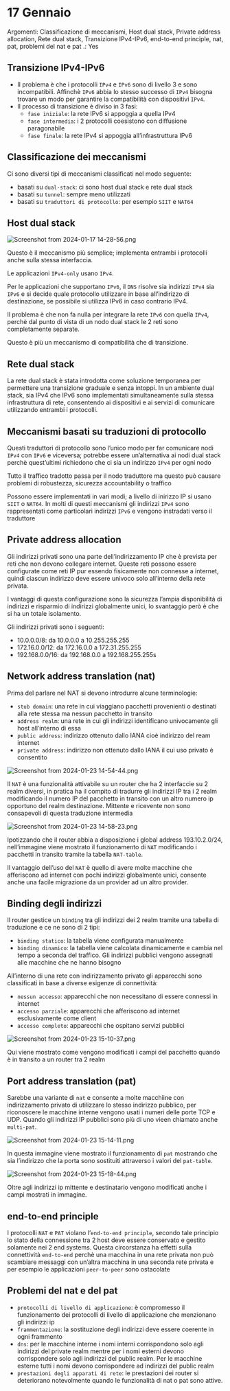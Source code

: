 # 17 Gennaio

Argomenti: Classificazione di meccanismi, Host dual stack, Private address allocation, Rete dual stack, Transizione IPv4-IPv6, end-to-end principle, nat, pat, problemi del nat e pat
.: Yes

## Transizione IPv4-IPv6

- Il problema è che i protocolli `IPv4` e `IPv6` sono di livello 3 e sono incompatibili. Affinchè `IPv6` abbia lo stesso successo di `IPv4` bisogna trovare un modo per garantire la compatibilità con dispositivi `IPv4`.
- Il processo di transizione è diviso in 3 fasi:
    - `fase iniziale`: la rete IPv6 si appoggia a quella IPv4
    - `fase intermedia`: i 2 protocolli coesistono con diffusione paragonabile
    - `fase finale`: la rete IPv4 si appoggia all’infrastruttura IPv6

## Classificazione dei meccanismi

Ci sono diversi tipi di meccanismi classificati nel modo seguente:

- basati su `dual-stack`: ci sono host dual stack e rete dual stack
- basati su `tunnel`: sempre meno utilizzati
- basati su `traduttori di protocollo`: per esempio `SIIT` e `NAT64`

## Host dual stack

![Screenshot from 2024-01-17 14-28-56.png](Screenshot_from_2024-01-17_14-28-56.png)

Questo è il meccanismo più semplice; implementa entrambi i protocolli anche sulla stessa interfaccia.

Le applicazioni `IPv4-only` usano `IPv4`.

Per le applicazioni che supportano `IPv6`, il `DNS` risolve sia indirizzi `IPv4` sia `IPv6` e si decide quale protocollo utilizzare in base all’indirizzo di destinazione, se possibile si utilizza IPv6 in caso contrario IPv4.

Il problema è che non fa nulla per integrare la rete `IPv6` con quella `IPv4`, perchè dal punto di vista di un nodo dual stack le 2 reti sono completamente separate.

Questo è più un meccanismo di compatibilità che di transizione.

## Rete dual stack

La rete dual stack è stata introdotta come soluzione temporanea per permettere una transizione graduale e senza intoppi. In un ambiente dual stack, sia IPv4 che IPv6 sono implementati simultaneamente sulla stessa infrastruttura di rete, consentendo ai dispositivi e ai servizi di comunicare utilizzando entrambi i protocolli.

## Meccanismi basati su traduzioni di protocollo

Questi traduttori di protocollo sono l’unico modo per far comunicare nodi `IPv4` con `IPv6` e viceversa; potrebbe essere un’alternativa ai nodi dual stack perchè quest’ultimi richiedono che ci sia un indirizzo `IPv4` per ogni nodo

Tutto il traffico tradotto passa per il nodo traduttore ma questo può causare problemi di robustezza, sicurezza accountability o traffico

Possono essere implementati in vari modi; a livello di inirizzo IP si usano `SIIT` o `NAT64`. In molti di questi meccanismi gli indirizzi `IPv4` sono rappresentati come particolari indirizzi `IPv6` e vengono instradati verso il traduttore

## Private address allocation

Gli indirizzi privati sono una parte dell’indirizzamento IP che è prevista per reti che non devono collegare internet. Queste reti possono essere configurate come reti IP pur essendo fisicamente non connesse a internet, quindi ciascun indirizzo deve essere univoco solo all’interno della rete privata.

I vantaggi di questa configurazione sono la sicurezza l’ampia disponibilità di indirizzi e risparmio di indirizzi globalmente unici, lo svantaggio però è che si ha un totale isolamento.

Gli indirizzi privati sono i seguenti:

- $10.0.0.0/8$: da $10.0.0.0$ a $10.255.255.255$
- $172.16.0.0/12$: da $172.16.0.0$ a $172.31.255.255$
- $192.168.0.0/16$: da $192.168.0.0$ a $192.168.255.255$s

## Network address translation (nat)

Prima del parlare nel NAT si devono introdurre alcune terminologie:

- `stub domain`: una rete in cui viaggiano pacchetti provenienti o destinati alla rete stessa ma nessun pacchetto in transito
- `address realm`: una rete in cui gli indirizzi identificano univocamente gli host all’interno di essa
- `public address`: indirizzo ottenuto dallo IANA cioè indirizzo del ream internet
- `private address`: indirizzo non ottenuto dallo IANA il cui uso privato è consentito

![Screenshot from 2024-01-23 14-54-44.png](Screenshot_from_2024-01-23_14-54-44.png)

Il `NAT` è una funzionalità attivabile su un router che ha 2 interfaccie su 2 realm diversi, in pratica ha il compito di tradurre gli indirizzi IP tra i 2 realm modificando il numero IP del pacchetto in transito con un altro numero ip opportuno del realm destinazione. Mittente e ricevente non sono consapevoli di questa traduzione intermedia

![Screenshot from 2024-01-23 14-58-23.png](Screenshot_from_2024-01-23_14-58-23.png)

Ipotizzando che il router abbia a disposizione i global address $193.10.2.0/24$, nell’immagine viene mostrato il funzionamento di `NAT` modificando i pacchetti in transito tramite la tabella `NAT-table`.

Il vantaggio dell’uso del `NAT` è quello di avere molte macchine che afferiscono ad internet con pochi indirizzi globalmente unici, consente anche una facile migrazione da un provider ad un altro provider.

## Binding degli indirizzi

Il router gestice un `binding` tra gli indirizzi dei 2 realm tramite una tabella di traduzione e ce ne sono di 2 tipi:

- `binding statico`: la tabella viene configurata manualmente
- `binding dinamico`: la tabella viene calcolata dinamicamente e cambia nel tempo a seconda del traffico. Gli indirizzi pubblici vengono assegnati alle macchine che ne hanno bisogno

All’interno di una rete con indirizzamento privato gli apparecchi sono classificati in base a diverse esigenze di connettività:

- `nessun accesso`: apparecchi che non necessitano di essere connessi in internet
- `accesso parziale`: apparecchi che afferiscono ad internet esclusivamente come client
- `accesso completo`: apparecchi che ospitano servizi pubblici

![Screenshot from 2024-01-23 15-10-37.png](Screenshot_from_2024-01-23_15-10-37.png)

Qui viene mostrato come vengono modificati i campi del pacchetto quando è in transito a un router tra 2 realm

## Port address translation (pat)

Sarebbe una variante di `nat` e consente a molte macchiine con indirizzamento privato di utilizzare lo stesso indirizzo pubblico, per riconoscere le macchine interne vengono usati i numeri delle porte TCP e UDP.  Quando gli indirizzi IP pubblici sono più di uno vieen chiamato anche `multi-pat`.

![Screenshot from 2024-01-23 15-14-11.png](Screenshot_from_2024-01-23_15-14-11.png)

In questa immagine viene mostrato il funzionamento di `pat` mostrando che sia l’indirizzo che la porta sono sostituiti attraverso i valori del `pat-table`.

![Screenshot from 2024-01-23 15-18-44.png](Screenshot_from_2024-01-23_15-18-44.png)

Oltre agli indirizzi ip mittente e destinatario vengono modificati anche i campi mostrati in immagine.

## end-to-end principle

I protocolli `NAT` e `PAT` violano l’`end-to-end principle`, secondo tale principio lo stato della connessione tra 2 host deve essere conservato e gestito solamente nei 2 end systems. Questa circorstanza ha effetti sulla connettività `end-to-end` perchè una macchina in una rete privata non può scambiare messaggi con un’altra macchina in una seconda rete privata e per esempio le applicazioni `peer-to-peer` sono ostacolate

## Problemi del nat e del pat

- `protocolli di livello di applicazione`: è compromesso il funzionamento dei protocolli di livello di applicazione che menzionano gli indirizzi ip
- `frammentazione`: la sostituzione degli indirizzi deve essere coerente in ogni frammento
- `dns`: per le macchine interne i nomi interni corrispondono solo agli indirizzi del private realm mentre per i nomi esterni devono corrispondere solo agli indirizzi del public realm. Per le macchine esterne tutti i nomi devono corrispondere ad indirizzi del public realm
- `prestazioni degli apparati di rete`: le prestazioni dei router si deteriorano notevolmente quando le funzionalità di nat o pat sono attive.
